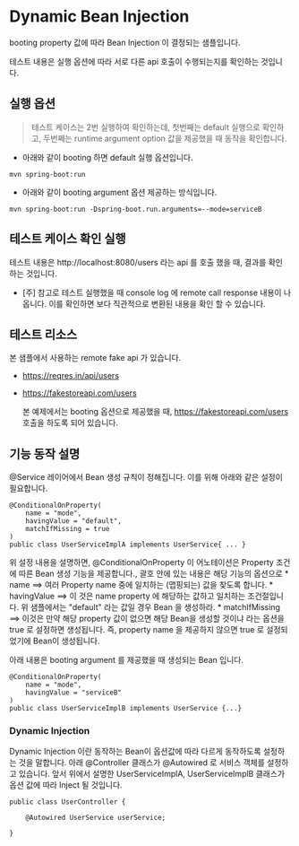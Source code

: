 # Dynamic Bean Injection
booting property 값에 따라 Bean Injection 이 결정되는 샘플입니다. 

  테스트 내용은 실행 옵션에 따라 서로 다른 api 호출이 수행되는지를 확인하는 것입니다.
## 실행 옵션
> 테스트 케이스는 2번 실행하여 확인하는데, 첫번째는 default 실행으로 확인하고, 두번쩨는 runtime argument option 값을 제공했을 때 동작을 확인합니다.

* 아래와 같이 booting 하면 default 실행 옵션입니다.
```
mvn spring-boot:run
```

* 아래와 같이 booting argument 옵션 제공하는 방식입니다.
```
mvn spring-boot:run -Dspring-boot.run.arguments=--mode=serviceB
```

## 테스트 케이스 확인 실행

테스트 내용은 http://localhost:8080/users  라는 api 를 호출 했을 때, 결과를 확인 하는 것입니다.
* [주] 참고로 테스트 실행했을 때 console log 에 remote call response 내용이 나옵니다. 이를 확인하면 보다 직관적으로 변환된 내용을 확인 할 수 있습니다.

## 테스트 리소스
본 샘플에서 사용하는 remote fake api 가 있습니다. 
* https://reqres.in/api/users
* https://fakestoreapi.com/users

   본 예제에서는 booting 옵션으로 제공했을 때, https://fakestoreapi.com/users  호출을 하도록 되어 있습니다. 
## 

## 기능 동작 설명
@Service 레이어에서 Bean 생성 규칙이 정해집니다. 
  이를 위해 아래와 같은 설정이 필요합니다. 
```
@ConditionalOnProperty(
    name = "mode",
    havingValue = "default",
    matchIfMissing = true
)
public class UserServiceImplA implements UserService{ ... }
```
위 설정 내용을 설명하면, 
  @ConditionalOnProperty 이 어노테이션은 Property 조건에 따른 Bean 생성 기능을 제공합니다., 
    괄호 안에 있는 내용은 해당 기능의 옵션으로 
    * name ==> 여러 Property name 중에 일치하는 (맵핑되는) 값을 찾도록 합니다. 
    * havingValue ==> 이 것은 name property 에 해당하는 값하고 일치하는 조건절입니다. 위 샘플에서는 "default" 라는 값일 경우 Bean 을 생성하라.
    * matchIfMissing  ==> 이것은 만약 해당 property 값이 없으면 해당 Bean을 생성할 것이냐 라는 옵션을 true 로 설정하면 생성됩니다. 즉, property name 을 제공하지 않으면 true 로 설정되었기에 Bean이 생성됩니다.


아래 내용은 booting argument 를 제공했을 때 생성되는 Bean 입니다. 
```
@ConditionalOnProperty(
    name = "mode",
    havingValue = "serviceB"
)
public class UserServiceImplB implements UserService {...}
```

### Dynamic Injection
Dynamic Injection 이란 동작하는 Bean이 옵션값에 따라 다르게 동작하도록 설정하는 것을 말합니다. 
  아래 @Controller 클래스가 @Autowired 로 서비스 객체를 설정하고 있습니다. 
  앞서 위에서 설명한 UserServiceImplA, UserServiceImplB 클래스가 옵션 값에 따라 Inject 될 것입니다.
```
public class UserController {

	@Autowired UserService userService;

}
```

